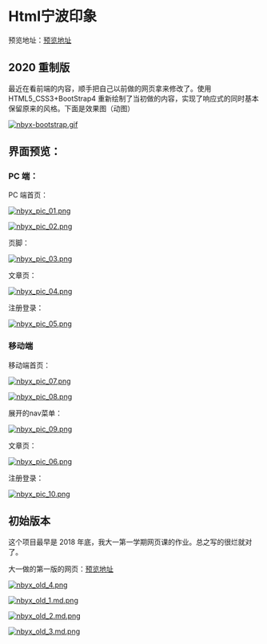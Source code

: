 # Html宁波印象

预览地址：[预览地址](https://huxiaofan.com/doc/nbyx/)

## 2020 重制版

最近在看前端的内容，顺手把自己以前做的网页拿来修改了。使用 HTML5_CSS3+BootStrap4 重新绘制了当初做的内容，实现了响应式的同时基本保留原来的风格。下面是效果图（动图）

[![nbyx-bootstrap.gif](https://media.everdo.cn/tank/pic-bed/2020/10/23/nbyx-bootstrap.gif)](https://up.media.everdo.cn/image/jicX)

## 界面预览：

### PC 端：

PC 端首页：

[![nbyx_pic_01.png](https://media.everdo.cn/tank/pic-bed/2020/10/23/nbyx_pic_01.png)](https://up.media.everdo.cn/image/jr5i)

[![nbyx_pic_02.png](https://media.everdo.cn/tank/pic-bed/2020/10/23/nbyx_pic_02.png)](https://up.media.everdo.cn/image/jqj4)

页脚：

[![nbyx_pic_03.png](https://media.everdo.cn/tank/pic-bed/2020/10/23/nbyx_pic_03.png)](https://up.media.everdo.cn/image/jx6M)

文章页：

[![nbyx_pic_04.png](https://media.everdo.cn/tank/pic-bed/2020/10/23/nbyx_pic_04.png)](https://up.media.everdo.cn/image/jWpY)

注册登录：

[![nbyx_pic_05.png](https://media.everdo.cn/tank/pic-bed/2020/10/23/nbyx_pic_05.png)](https://up.media.everdo.cn/image/jNPa)

### 移动端

移动端首页：

[![nbyx_pic_07.png](https://media.everdo.cn/tank/pic-bed/2020/10/23/nbyx_pic_07.png)](https://up.media.everdo.cn/image/jkis)

[![nbyx_pic_08.png](https://media.everdo.cn/tank/pic-bed/2020/10/23/nbyx_pic_08.png)](https://up.media.everdo.cn/image/jmv3)

展开的nav菜单：

[![nbyx_pic_09.png](https://media.everdo.cn/tank/pic-bed/2020/10/23/nbyx_pic_09.png)](https://up.media.everdo.cn/image/j9gG)

文章页：

[![nbyx_pic_06.png](https://media.everdo.cn/tank/pic-bed/2020/10/23/nbyx_pic_06.png)](https://up.media.everdo.cn/image/jcD9)

注册登录：

[![nbyx_pic_10.png](https://media.everdo.cn/tank/pic-bed/2020/10/23/nbyx_pic_10.png)](https://up.media.everdo.cn/image/jffj)

## 初始版本

这个项目最早是 2018 年底，我大一第一学期网页课的作业。总之写的很烂就对了。

大一做的第一版的网页：[预览地址](https://huxiaofan.com/doc/nbyx-old/)

[![nbyx_old_4.png](https://media.everdo.cn/tank/pic-bed/2020/10/23/nbyx_old_4.png)](https://up.media.everdo.cn/image/jMpS)

[![nbyx_old_1.md.png](https://media.everdo.cn/tank/pic-bed/2020/10/23/nbyx_old_1.md.png)](https://up.media.everdo.cn/image/j1Nn)

[![nbyx_old_2.md.png](https://media.everdo.cn/tank/pic-bed/2020/10/23/nbyx_old_2.md.png)](https://up.media.everdo.cn/image/js5O)

[![nbyx_old_3.md.png](https://media.everdo.cn/tank/pic-bed/2020/10/23/nbyx_old_3.md.png)](https://up.media.everdo.cn/image/j0j6)

